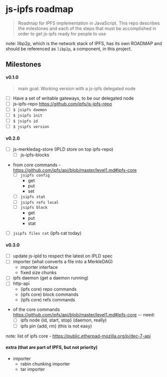 js-ipfs roadmap
===============

> Roadmap for IPFS implementation in JavaScript. This repo describes the milestones and each of the steps that must be accomplished in order to get js-ipfs ready for people to use

note: libp2p, which is the network stack of IPFS, has its own ROADMAP and should be referenced as `libp2p`, a component, in this project.

## Milestones

#### v0.1.0

> main goal: Working version with a js-ipfs delegated node

- [ ] Have a set of writable gateways, to be our delegated node
- [ ] js-ipfs-repo https://github.com/ipfs/js-ipfs-repo
- [ ] `$ jsipfs daemon`
- [ ] `$ jsipfs init`
- [ ] `$ jsipfs id`
- [ ] `$ jsipfs version`

#### v0.2.0

- [ ] js-merkledag-store (IPLD store on top ipfs-repo)
  - [ ] js-ipfs-blocks
- from core commands - https://github.com/ipfs/api/blob/master/level1.md#ipfs-core
  - [ ] `jsipfs config`
    - get
    - put
    - set
  - [ ] `jsipfs stat`
  - [ ] `jsipfs refs local`
  - [ ] `jsipfs block`
    - get
    - put
    - stat
- [ ] `jsipfs files cat` (ipfs cat today)

#### v0.3.0

- [ ] update js-ipld to respect the latest on IPLD spec
- [ ] importer (what converts a file into a MerkleDAG)
  - importer interface
  - fixed size chunks
- [ ] ipfs daemon (get a daemon running)
- [ ] http-api
  - (ipfs core) repo commands
  - (ipfs core) block commands
  - (ipfs core) refs commands
- of the core commands https://github.com/ipfs/api/blob/master/level1.md#ipfs-core -- need:
  - [ ] ipfs node {id, start, stop} (daemon, really)
  - [ ] ipfs pin {add, rm} (this is not easy)

note: list of ipfs core - https://public.etherpad-mozilla.org/p/dec-7-api

#### extra (that are part of IPFS, but not priority)

- importer
  - rabin chunking importer
  - tar importer
